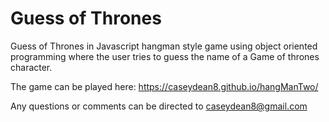 # Guess of Thrones

Guess of Thrones in Javascript hangman style game using object oriented programming where the user tries to guess the name of a Game of thrones character.

The game can be played here:
https://caseydean8.github.io/hangManTwo/

Any questions or comments can be directed to caseydean8@gmail.com